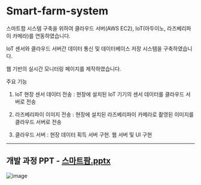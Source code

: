 # Smart-farm-system
스마트팜 시스템 구축을 위하여 클라우드 서버(AWS EC2), IoT(아두이노, 라즈베리파이 카메라)를 연동하였습니다. 

IoT 센서와 클라우드 서버간 데이터 통신 및 데이터베이스 저장 시스템을 구축하였습니다. 

웹 기반의 실시간 모니터링 페이지를 제작하였습니다.

주요 기능

1. IoT 현장 센서 데이터 전송 : 현장에 설치된 IoT 기기의 센서 데이터를 클라우드 서버로 전송

2. 라즈베리파이 이미지 전송 : 현장에 설치된 라즈베리파이 카메라로 촬영된 이미지를 클라우드 서버로 전송 

3. 클라우드 서버 : 현장 데이터 획득 서버 구현. 웹 서버 및 UI 구현
---------------------------------------------
개발 과정 PPT - 
[스마트팜.pptx](https://github.com/Hong-SukJun/Smart-farm-system/files/14628928/default.pptx)
---------------------------------------------
![image](https://github.com/Hong-SukJun/Smart-farm-system/assets/163775403/417c568a-6f86-4870-a985-4f12cd828024)

